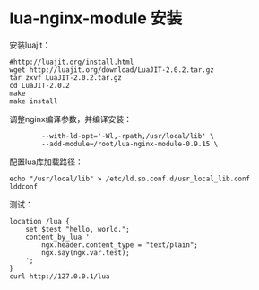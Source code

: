# lua-nginx-module 安装

安装luajit：
```
#http://luajit.org/install.html
wget http://luajit.org/download/LuaJIT-2.0.2.tar.gz
tar zxvf LuaJIT-2.0.2.tar.gz
cd LuaJIT-2.0.2
make
make install
```

调整nginx编译参数，并编译安装：
```
        --with-ld-opt='-Wl,-rpath,/usr/local/lib' \
        --add-module=/root/lua-nginx-module-0.9.15 \
```

配置lua库加载路径：
```
echo "/usr/local/lib" > /etc/ld.so.conf.d/usr_local_lib.conf
lddconf
```

测试：
```
location /lua {
    set $test "hello, world.";
    content_by_lua '
        ngx.header.content_type = "text/plain";
        ngx.say(ngx.var.test);
    ';
}
curl http://127.0.0.1/lua
```
